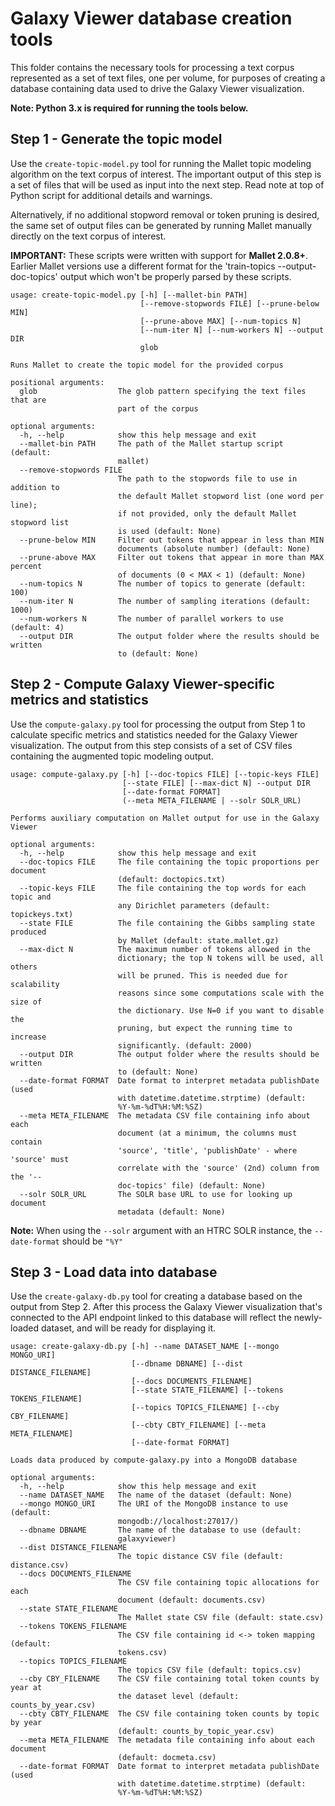 # Galaxy Viewer database creation tools
This folder contains the necessary tools for processing a text corpus represented as a set of text files,
one per volume, for purposes of creating a database containing data used to drive the Galaxy Viewer visualization.

**Note: Python 3.x is required for running the tools below.**

## Step 1 - Generate the topic model
Use the `create-topic-model.py` tool for running the Mallet topic modeling algorithm on the text corpus of interest.
The important output of this step is a set of files that will be used as input into the next step. Read
note at top of Python script for additional details and warnings.

Alternatively, if no additional stopword removal or token pruning is desired, the same set of output files can be
generated by running Mallet manually directly on the text corpus of interest.

**IMPORTANT:** These scripts were written with support for **Mallet 2.0.8+**. Earlier Mallet versions use a different
format for the 'train-topics --output-doc-topics' output which won't be properly parsed by these scripts.


```
usage: create-topic-model.py [-h] [--mallet-bin PATH]
                             [--remove-stopwords FILE] [--prune-below MIN]
                             [--prune-above MAX] [--num-topics N]
                             [--num-iter N] [--num-workers N] --output DIR
                             glob

Runs Mallet to create the topic model for the provided corpus

positional arguments:
  glob                  The glob pattern specifying the text files that are
                        part of the corpus

optional arguments:
  -h, --help            show this help message and exit
  --mallet-bin PATH     The path of the Mallet startup script (default:
                        mallet)
  --remove-stopwords FILE
                        The path to the stopwords file to use in addition to
                        the default Mallet stopword list (one word per line);
                        if not provided, only the default Mallet stopword list
                        is used (default: None)
  --prune-below MIN     Filter out tokens that appear in less than MIN
                        documents (absolute number) (default: None)
  --prune-above MAX     Filter out tokens that appear in more than MAX percent
                        of documents (0 < MAX < 1) (default: None)
  --num-topics N        The number of topics to generate (default: 100)
  --num-iter N          The number of sampling iterations (default: 1000)
  --num-workers N       The number of parallel workers to use (default: 4)
  --output DIR          The output folder where the results should be written
                        to (default: None)
```

## Step 2 - Compute Galaxy Viewer-specific metrics and statistics
Use the `compute-galaxy.py` tool for processing the output from Step 1 to calculate specific metrics and statistics
needed for the Galaxy Viewer visualization. The output from this step consists of a set of CSV files containing the
augmented topic modeling output.

```
usage: compute-galaxy.py [-h] [--doc-topics FILE] [--topic-keys FILE]
                         [--state FILE] [--max-dict N] --output DIR
                         [--date-format FORMAT]
                         (--meta META_FILENAME | --solr SOLR_URL)

Performs auxiliary computation on Mallet output for use in the Galaxy Viewer

optional arguments:
  -h, --help            show this help message and exit
  --doc-topics FILE     The file containing the topic proportions per document
                        (default: doctopics.txt)
  --topic-keys FILE     The file containing the top words for each topic and
                        any Dirichlet parameters (default: topickeys.txt)
  --state FILE          The file containing the Gibbs sampling state produced
                        by Mallet (default: state.mallet.gz)
  --max-dict N          The maximum number of tokens allowed in the
                        dictionary; the top N tokens will be used, all others
                        will be pruned. This is needed due for scalability
                        reasons since some computations scale with the size of
                        the dictionary. Use N=0 if you want to disable the
                        pruning, but expect the running time to increase
                        significantly. (default: 2000)
  --output DIR          The output folder where the results should be written
                        to (default: None)
  --date-format FORMAT  Date format to interpret metadata publishDate (used
                        with datetime.datetime.strptime) (default:
                        %Y-%m-%dT%H:%M:%SZ)
  --meta META_FILENAME  The metadata CSV file containing info about each
                        document (at a minimum, the columns must contain
                        'source', 'title', 'publishDate' - where 'source' must
                        correlate with the 'source' (2nd) column from the '--
                        doc-topics' file) (default: None)
  --solr SOLR_URL       The SOLR base URL to use for looking up document
                        metadata (default: None)
```

**Note:** When using the `--solr` argument with an HTRC SOLR instance, the `--date-format` should be `"%Y"`

## Step 3 - Load data into database
Use the `create-galaxy-db.py` tool for creating a database based on the output from Step 2. After this process the
Galaxy Viewer visualization that's connected to the API endpoint linked to this database will reflect the newly-loaded
dataset, and will be ready for displaying it.

```
usage: create-galaxy-db.py [-h] --name DATASET_NAME [--mongo MONGO_URI]
                           [--dbname DBNAME] [--dist DISTANCE_FILENAME]
                           [--docs DOCUMENTS_FILENAME]
                           [--state STATE_FILENAME] [--tokens TOKENS_FILENAME]
                           [--topics TOPICS_FILENAME] [--cby CBY_FILENAME]
                           [--cbty CBTY_FILENAME] [--meta META_FILENAME]
                           [--date-format FORMAT]

Loads data produced by compute-galaxy.py into a MongoDB database

optional arguments:
  -h, --help            show this help message and exit
  --name DATASET_NAME   The name of the dataset (default: None)
  --mongo MONGO_URI     The URI of the MongoDB instance to use (default:
                        mongodb://localhost:27017/)
  --dbname DBNAME       The name of the database to use (default:
                        galaxyviewer)
  --dist DISTANCE_FILENAME
                        The topic distance CSV file (default: distance.csv)
  --docs DOCUMENTS_FILENAME
                        The CSV file containing topic allocations for each
                        document (default: documents.csv)
  --state STATE_FILENAME
                        The Mallet state CSV file (default: state.csv)
  --tokens TOKENS_FILENAME
                        The CSV file containing id <-> token mapping (default:
                        tokens.csv)
  --topics TOPICS_FILENAME
                        The topics CSV file (default: topics.csv)
  --cby CBY_FILENAME    The CSV file containing total token counts by year at
                        the dataset level (default: counts_by_year.csv)
  --cbty CBTY_FILENAME  The CSV file containing token counts by topic by year
                        (default: counts_by_topic_year.csv)
  --meta META_FILENAME  The metadata file containing info about each document
                        (default: docmeta.csv)
  --date-format FORMAT  Date format to interpret metadata publishDate (used
                        with datetime.datetime.strptime) (default:
                        %Y-%m-%dT%H:%M:%SZ)
```